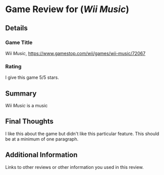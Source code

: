 # Game Review for (_Wii Music_)

## Details

### Game Title
_Wii Music_, https://www.gamestop.com/wii/games/wii-music/72067
### Rating
I give this game 5/5 stars.

## Summary
_Wii Music_ is a music

## Final Thoughts
I like this about the game but didn't like this particular feature. This should be at a minimum of one paragraph.

## Additional Information
Links to other reviews or other information you used in this review.
